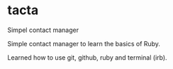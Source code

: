 # tacta
Simpel contact manager

Simple contact manager to learn the basics of Ruby.

Learned how to use git, github, ruby and terminal (irb).
